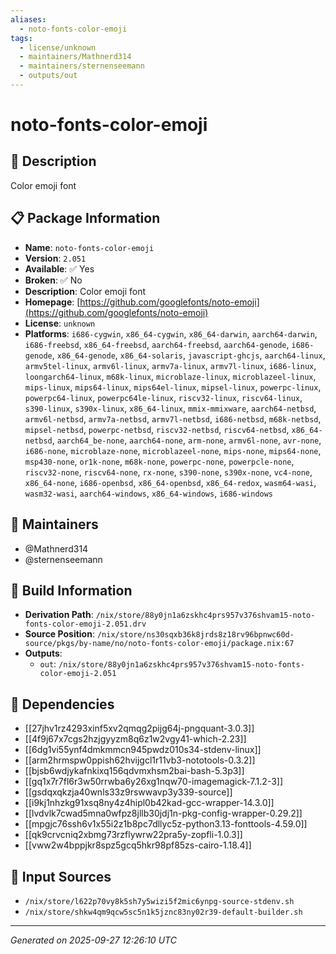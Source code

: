 ```yaml
---
aliases:
  - noto-fonts-color-emoji
tags:
  - license/unknown
  - maintainers/Mathnerd314
  - maintainers/sternenseemann
  - outputs/out
---
```


# noto-fonts-color-emoji

## 📝 Description

Color emoji font

## 📋 Package Information

- **Name**: `noto-fonts-color-emoji`
- **Version**: `2.051`
- **Available**: ✅ Yes
- **Broken**: ✅ No
- **Description**: Color emoji font
- **Homepage**: [https://github.com/googlefonts/noto-emoji](https://github.com/googlefonts/noto-emoji)
- **License**: `unknown`
- **Platforms**: `i686-cygwin`, `x86_64-cygwin`, `x86_64-darwin`, `aarch64-darwin`, `i686-freebsd`, `x86_64-freebsd`, `aarch64-freebsd`, `aarch64-genode`, `i686-genode`, `x86_64-genode`, `x86_64-solaris`, `javascript-ghcjs`, `aarch64-linux`, `armv5tel-linux`, `armv6l-linux`, `armv7a-linux`, `armv7l-linux`, `i686-linux`, `loongarch64-linux`, `m68k-linux`, `microblaze-linux`, `microblazeel-linux`, `mips-linux`, `mips64-linux`, `mips64el-linux`, `mipsel-linux`, `powerpc-linux`, `powerpc64-linux`, `powerpc64le-linux`, `riscv32-linux`, `riscv64-linux`, `s390-linux`, `s390x-linux`, `x86_64-linux`, `mmix-mmixware`, `aarch64-netbsd`, `armv6l-netbsd`, `armv7a-netbsd`, `armv7l-netbsd`, `i686-netbsd`, `m68k-netbsd`, `mipsel-netbsd`, `powerpc-netbsd`, `riscv32-netbsd`, `riscv64-netbsd`, `x86_64-netbsd`, `aarch64_be-none`, `aarch64-none`, `arm-none`, `armv6l-none`, `avr-none`, `i686-none`, `microblaze-none`, `microblazeel-none`, `mips-none`, `mips64-none`, `msp430-none`, `or1k-none`, `m68k-none`, `powerpc-none`, `powerpcle-none`, `riscv32-none`, `riscv64-none`, `rx-none`, `s390-none`, `s390x-none`, `vc4-none`, `x86_64-none`, `i686-openbsd`, `x86_64-openbsd`, `x86_64-redox`, `wasm64-wasi`, `wasm32-wasi`, `aarch64-windows`, `x86_64-windows`, `i686-windows`
## 👥 Maintainers

- @Mathnerd314
- @sternenseemann


## 🔧 Build Information

- **Derivation Path**: `/nix/store/88y0jn1a6zskhc4prs957v376shvam15-noto-fonts-color-emoji-2.051.drv`
- **Source Position**: `/nix/store/ns30sqxb36k8jrds8z18rv96bpnwc60d-source/pkgs/by-name/no/noto-fonts-color-emoji/package.nix:67`
- **Outputs**:
  - `out`:  `/nix/store/88y0jn1a6zskhc4prs957v376shvam15-noto-fonts-color-emoji-2.051`

## 🔗 Dependencies

- [[27jhv1rz4293xinf5xv2qmqg2pijg64j-pngquant-3.0.3]]
- [[4f9j67x7cgs2hzjgyyzm8q6z1w2vgy41-which-2.23]]
- [[6dg1vi55ynf4dmkmmcn945pwdz010s34-stdenv-linux]]
- [[arm2hrmspw0ppish62hvijgcl1r11vb3-nototools-0.3.2]]
- [[bjsb6wdjykafnkixq156qdvmxhsm2bai-bash-5.3p3]]
- [[gq1x7r7fl6r3w50rrwba6y26xg1nqw70-imagemagick-7.1.2-3]]
- [[gsdqxqkzja40wnls33z9rswwavp3y339-source]]
- [[i9kj1nhzkg91xsq8ny4z4hipl0b42kad-gcc-wrapper-14.3.0]]
- [[lvdvlk7cwad5mna0wfpz8jllb30jdj1n-pkg-config-wrapper-0.29.2]]
- [[mpgjc76ssh6v1x55i2z1b8pc7dllyc5z-python3.13-fonttools-4.59.0]]
- [[qk9crvcniq2xbmg73rzflywrw22pra5y-zopfli-1.0.3]]
- [[vww2w4bppjkr8spz5gcq5hkr98pf85zs-cairo-1.18.4]]

## 📁 Input Sources

- `/nix/store/l622p70vy8k5sh7y5wizi5f2mic6ynpg-source-stdenv.sh`
- `/nix/store/shkw4qm9qcw5sc5n1k5jznc83ny02r39-default-builder.sh`

---
*Generated on 2025-09-27 12:26:10 UTC*
